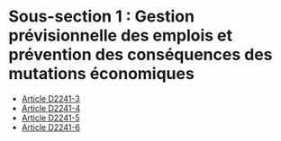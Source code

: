 # Sous-section 1 : Gestion prévisionnelle des emplois et prévention  des conséquences des mutations économiques

* [Article D2241-3](./LEGIARTI000018535671.md)
* [Article D2241-4](./LEGIARTI000018535669.md)
* [Article D2241-5](./LEGIARTI000018535667.md)
* [Article D2241-6](./LEGIARTI000018535665.md)

